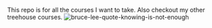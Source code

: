 
This repo is for all the courses I want to take.
Also checkout my other treehouse courses.
![bruce-lee-quote-knowing-is-not-enough](https://user-images.githubusercontent.com/18367400/34956291-1fc369a8-fa31-11e7-8d78-f815cd75f772.jpg)

